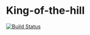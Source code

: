 # King-of-the-hill

[![Build Status](https://travis-ci.org/valerandanne/King-of-the-hill.svg?branch=migration)](https://travis-ci.org/valerandanne/King-of-the-hill)
